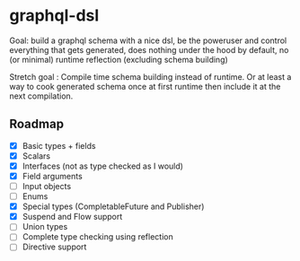 # graphql-dsl

Goal: build a graphql schema with a nice dsl, be the poweruser and control everything that gets generated, does nothing
under the hood by default, no (or minimal) runtime reflection (excluding schema building)

Stretch goal : Compile time schema building instead of runtime. Or at least a way to cook generated schema once at first
runtime then include it at the next compilation.

## Roadmap

- [x] Basic types + fields
- [x] Scalars
- [x] Interfaces (not as type checked as I would)
- [x] Field arguments
- [ ] Input objects
- [ ] Enums
- [x] Special types (CompletableFuture and Publisher)
- [x] Suspend and Flow support
- [ ] Union types
- [ ] Complete type checking using reflection
- [ ] Directive support